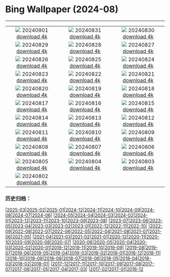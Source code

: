 # Bing Wallpaper (2024-08)
**************
| | | |
| :----: | :----: | :----: |
| ![](https://www.bing.com/th?id=OHR.DjanetAlgeria_ROW6327160471_1920x1080.jpg) 20240901 [download 4k](https://www.bing.com/th?id=OHR.DjanetAlgeria_ROW6327160471_UHD.jpg) | ![](https://www.bing.com/th?id=OHR.WhaleSharkDay_ROW6113482072_1920x1080.jpg) 20240831 [download 4k](https://www.bing.com/th?id=OHR.WhaleSharkDay_ROW6113482072_UHD.jpg) | ![](https://www.bing.com/th?id=OHR.CastellfollitSpain_ROW5434874664_1920x1080.jpg) 20240830 [download 4k](https://www.bing.com/th?id=OHR.CastellfollitSpain_ROW5434874664_UHD.jpg) |
| ![](https://www.bing.com/th?id=OHR.ParalympicsParis_ROW1372193453_1920x1080.jpg) 20240829 [download 4k](https://www.bing.com/th?id=OHR.ParalympicsParis_ROW1372193453_UHD.jpg) | ![](https://www.bing.com/th?id=OHR.YoungCaiman_ROW5014887226_1920x1080.jpg) 20240828 [download 4k](https://www.bing.com/th?id=OHR.YoungCaiman_ROW5014887226_UHD.jpg) | ![](https://www.bing.com/th?id=OHR.PalmyraAtoll_ROW4852915271_1920x1080.jpg) 20240827 [download 4k](https://www.bing.com/th?id=OHR.PalmyraAtoll_ROW4852915271_UHD.jpg) |
| ![](https://www.bing.com/th?id=OHR.SwiftcurrentLake_ROW4729110075_1920x1080.jpg) 20240826 [download 4k](https://www.bing.com/th?id=OHR.SwiftcurrentLake_ROW4729110075_UHD.jpg) | ![](https://www.bing.com/th?id=OHR.KatahdinWoods_ROW4600559064_1920x1080.jpg) 20240825 [download 4k](https://www.bing.com/th?id=OHR.KatahdinWoods_ROW4600559064_UHD.jpg) | ![](https://www.bing.com/th?id=OHR.PrasatPhanom_ROW3985058133_1920x1080.jpg) 20240824 [download 4k](https://www.bing.com/th?id=OHR.PrasatPhanom_ROW3985058133_UHD.jpg) |
| ![](https://www.bing.com/th?id=OHR.OceanCityMD_ROW5843835398_1920x1080.jpg) 20240823 [download 4k](https://www.bing.com/th?id=OHR.OceanCityMD_ROW5843835398_UHD.jpg) | ![](https://www.bing.com/th?id=OHR.NazcaBooby_ROW5704281818_1920x1080.jpg) 20240822 [download 4k](https://www.bing.com/th?id=OHR.NazcaBooby_ROW5704281818_UHD.jpg) | ![](https://www.bing.com/th?id=OHR.TetonSunrise_ROW2956383855_1920x1080.jpg) 20240821 [download 4k](https://www.bing.com/th?id=OHR.TetonSunrise_ROW2956383855_UHD.jpg) |
| ![](https://www.bing.com/th?id=OHR.RegataSanGines_ROW5320119773_1920x1080.jpg) 20240820 [download 4k](https://www.bing.com/th?id=OHR.RegataSanGines_ROW5320119773_UHD.jpg) | ![](https://www.bing.com/th?id=OHR.HuntingtonBeach_ROW5148300057_1920x1080.jpg) 20240819 [download 4k](https://www.bing.com/th?id=OHR.HuntingtonBeach_ROW5148300057_UHD.jpg) | ![](https://www.bing.com/th?id=OHR.AlfanzinaLighthouse_ROW4789645958_1920x1080.jpg) 20240818 [download 4k](https://www.bing.com/th?id=OHR.AlfanzinaLighthouse_ROW4789645958_UHD.jpg) |
| ![](https://www.bing.com/th?id=OHR.JapanRollerCoaster_ROW4636673372_1920x1080.jpg) 20240817 [download 4k](https://www.bing.com/th?id=OHR.JapanRollerCoaster_ROW4636673372_UHD.jpg) | ![](https://www.bing.com/th?id=OHR.HangCave_ROW2044632958_1920x1080.jpg) 20240816 [download 4k](https://www.bing.com/th?id=OHR.HangCave_ROW2044632958_UHD.jpg) | ![](https://www.bing.com/th?id=OHR.WatarrkaLizard_ROW1623450590_1920x1080.jpg) 20240815 [download 4k](https://www.bing.com/th?id=OHR.WatarrkaLizard_ROW1623450590_UHD.jpg) |
| ![](https://www.bing.com/th?id=OHR.DugiOtokCroatia_ROW1482296845_1920x1080.jpg) 20240814 [download 4k](https://www.bing.com/th?id=OHR.DugiOtokCroatia_ROW1482296845_UHD.jpg) | ![](https://www.bing.com/th?id=OHR.ElephantsAmboseli_ROW1361038642_1920x1080.jpg) 20240813 [download 4k](https://www.bing.com/th?id=OHR.ElephantsAmboseli_ROW1361038642_UHD.jpg) | ![](https://www.bing.com/th?id=OHR.TofinoVancouver_ROW1209784731_1920x1080.jpg) 20240812 [download 4k](https://www.bing.com/th?id=OHR.TofinoVancouver_ROW1209784731_UHD.jpg) |
| ![](https://www.bing.com/th?id=OHR.JoshuaTreeNP_ROW1075085716_1920x1080.jpg) 20240811 [download 4k](https://www.bing.com/th?id=OHR.JoshuaTreeNP_ROW1075085716_UHD.jpg) | ![](https://www.bing.com/th?id=OHR.IncaRuinPeru_ROW0885643054_1920x1080.jpg) 20240810 [download 4k](https://www.bing.com/th?id=OHR.IncaRuinPeru_ROW0885643054_UHD.jpg) | ![](https://www.bing.com/th?id=OHR.SpottedOwlet_ROW7217108888_1920x1080.jpg) 20240809 [download 4k](https://www.bing.com/th?id=OHR.SpottedOwlet_ROW7217108888_UHD.jpg) |
| ![](https://www.bing.com/th?id=OHR.MichiganLighthouse_ROW7023012690_1920x1080.jpg) 20240808 [download 4k](https://www.bing.com/th?id=OHR.MichiganLighthouse_ROW7023012690_UHD.jpg) | ![](https://www.bing.com/th?id=OHR.MolokiniHawaii_ROW6862198585_1920x1080.jpg) 20240807 [download 4k](https://www.bing.com/th?id=OHR.MolokiniHawaii_ROW6862198585_UHD.jpg) | ![](https://www.bing.com/th?id=OHR.HertfordshireLavender_ROW6696300267_1920x1080.jpg) 20240806 [download 4k](https://www.bing.com/th?id=OHR.HertfordshireLavender_ROW6696300267_UHD.jpg) |
| ![](https://www.bing.com/th?id=OHR.ImpalaOxpecker_ROW5017616642_1920x1080.jpg) 20240805 [download 4k](https://www.bing.com/th?id=OHR.ImpalaOxpecker_ROW5017616642_UHD.jpg) | ![](https://www.bing.com/th?id=OHR.WulongKarst_ROW4842931095_1920x1080.jpg) 20240804 [download 4k](https://www.bing.com/th?id=OHR.WulongKarst_ROW4842931095_UHD.jpg) | ![](https://www.bing.com/th?id=OHR.SaintFrancois_ROW4592386961_1920x1080.jpg) 20240803 [download 4k](https://www.bing.com/th?id=OHR.SaintFrancois_ROW4592386961_UHD.jpg) |
| ![](https://www.bing.com/th?id=OHR.KaptaiLake_ROW4385548420_1920x1080.jpg) 20240802 [download 4k](https://www.bing.com/th?id=OHR.KaptaiLake_ROW4385548420_UHD.jpg) |  |  |

### 历史归档：

|[2025-03](/../2025-03/2025-03.md)|[2025-02](/../2025-02/2025-02.md)|[2025-01](/../2025-01/2025-01.md)|[2024-12](/../2024-12/2024-12.md)|[2024-11](/../2024-11/2024-11.md)|[2024-10](/../2024-10/2024-10.md)|[2024-09](/../2024-09/2024-09.md)|[2024-08](/2024-08.md)|[2024-07](/../2024-07/2024-07.md)|[2024-06](/../2024-06/2024-06.md)|
|[2024-05](/../2024-05/2024-05.md)|[2024-04](/../2024-04/2024-04.md)|[2024-03](/../2024-03/2024-03.md)|[2024-02](/../2024-02/2024-02.md)|[2024-01](/../2024-01/2024-01.md)|[2023-12](/../2023-12/2023-12.md)|[2023-11](/../2023-11/2023-11.md)|[2023-10](/../2023-10/2023-10.md)|[2023-09](/../2023-09/2023-09.md)|[2023-08](/../2023-08/2023-08.md)|
|[2023-07](/../2023-07/2023-07.md)|[2023-06](/../2023-06/2023-06.md)|[2023-05](/../2023-05/2023-05.md)|[2023-04](/../2023-04/2023-04.md)|[2023-03](/../2023-03/2023-03.md)|[2023-02](/../2023-02/2023-02.md)|[2023-01](/../2023-01/2023-01.md)|[2022-12](/../2022-12/2022-12.md)|[2022-11](/../2022-11/2022-11.md)|[2022-10](/../2022-10/2022-10.md)|
|[2022-09](/../2022-09/2022-09.md)|[2022-08](/../2022-08/2022-08.md)|[2022-07](/../2022-07/2022-07.md)|[2022-06](/../2022-06/2022-06.md)|[2022-05](/../2022-05/2022-05.md)|[2022-04](/../2022-04/2022-04.md)|[2021-08](/../2021-08/2021-08.md)|[2021-07](/../2021-07/2021-07.md)|[2021-06](/../2021-06/2021-06.md)|[2021-05](/../2021-05/2021-05.md)|
|[2021-04](/../2021-04/2021-04.md)|[2021-03](/../2021-03/2021-03.md)|[2021-02](/../2021-02/2021-02.md)|[2021-01](/../2021-01/2021-01.md)|[2020-12](/../2020-12/2020-12.md)|[2020-11](/../2020-11/2020-11.md)|[2020-10](/../2020-10/2020-10.md)|[2020-09](/../2020-09/2020-09.md)|[2020-08](/../2020-08/2020-08.md)|[2020-07](/../2020-07/2020-07.md)|
|[2020-06](/../2020-06/2020-06.md)|[2020-05](/../2020-05/2020-05.md)|[2020-04](/../2020-04/2020-04.md)|[2020-03](/../2020-03/2020-03.md)|[2020-02](/../2020-02/2020-02.md)|[2020-01](/../2020-01/2020-01.md)|[2019-12](/../2019-12/2019-12.md)|[2019-11](/../2019-11/2019-11.md)|[2019-10](/../2019-10/2019-10.md)|[2019-09](/../2019-09/2019-09.md)|
|[2019-08](/../2019-08/2019-08.md)|[2019-07](/../2019-07/2019-07.md)|[2019-06](/../2019-06/2019-06.md)|[2019-05](/../2019-05/2019-05.md)|[2019-04](/../2019-04/2019-04.md)|[2019-03](/../2019-03/2019-03.md)|[2019-02](/../2019-02/2019-02.md)|[2019-01](/../2019-01/2019-01.md)|[2018-12](/../2018-12/2018-12.md)|[2018-11](/../2018-11/2018-11.md)|
|[2018-10](/../2018-10/2018-10.md)|[2018-09](/../2018-09/2018-09.md)|[2018-08](/../2018-08/2018-08.md)|[2018-07](/../2018-07/2018-07.md)|[2018-06](/../2018-06/2018-06.md)|[2018-05](/../2018-05/2018-05.md)|[2018-04](/../2018-04/2018-04.md)|[2018-03](/../2018-03/2018-03.md)|[2018-02](/../2018-02/2018-02.md)|[2018-01](/../2018-01/2018-01.md)|
|[2017-12](/../2017-12/2017-12.md)|[2017-11](/../2017-11/2017-11.md)|[2017-10](/../2017-10/2017-10.md)|[2017-09](/../2017-09/2017-09.md)|[2017-08](/../2017-08/2017-08.md)|[2017-07](/../2017-07/2017-07.md)|[2017-06](/../2017-06/2017-06.md)|[2017-05](/../2017-05/2017-05.md)|[2017-04](/../2017-04/2017-04.md)|[2017-03](/../2017-03/2017-03.md)|
|[2017-02](/../2017-02/2017-02.md)|[2017-01](/../2017-01/2017-01.md)|[2016-12](/../2016-12/2016-12.md)